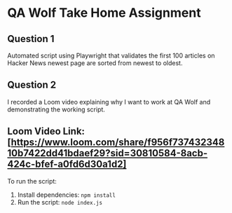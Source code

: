 # QA Wolf Take Home Assignment

## Question 1
Automated script using Playwright that validates the first 100 articles on Hacker News newest page are sorted from newest to oldest.

## Question 2
I recorded a Loom video explaining why I want to work at QA Wolf and demonstrating the working script.

**Loom Video Link:**
[https://www.loom.com/share/f956f73743234810b7422dd41bdaef29?sid=30810584-8acb-424c-bfef-a0fd6d30a1d2]
---

To run the script:
1. Install dependencies: `npm install`
2. Run the script: `node index.js`